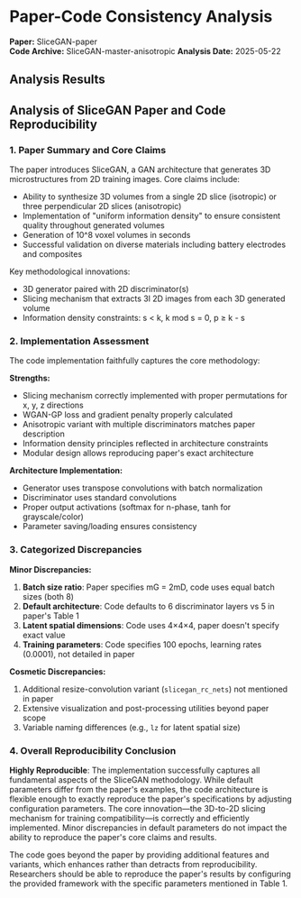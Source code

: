 # Paper-Code Consistency Analysis

**Paper:** SliceGAN-paper  
**Code Archive:** SliceGAN-master-anisotropic
**Analysis Date:** 2025-05-22

## Analysis Results

## Analysis of SliceGAN Paper and Code Reproducibility

### 1. Paper Summary and Core Claims

The paper introduces SliceGAN, a GAN architecture that generates 3D microstructures from 2D training images. Core claims include:
- Ability to synthesize 3D volumes from a single 2D slice (isotropic) or three perpendicular 2D slices (anisotropic)
- Implementation of "uniform information density" to ensure consistent quality throughout generated volumes
- Generation of 10^8 voxel volumes in seconds
- Successful validation on diverse materials including battery electrodes and composites

Key methodological innovations:
- 3D generator paired with 2D discriminator(s)
- Slicing mechanism that extracts 3l 2D images from each 3D generated volume
- Information density constraints: s < k, k mod s = 0, p ≥ k - s

### 2. Implementation Assessment

The code implementation faithfully captures the core methodology:

**Strengths:**
- Slicing mechanism correctly implemented with proper permutations for x, y, z directions
- WGAN-GP loss and gradient penalty properly calculated
- Anisotropic variant with multiple discriminators matches paper description
- Information density principles reflected in architecture constraints
- Modular design allows reproducing paper's exact architecture

**Architecture Implementation:**
- Generator uses transpose convolutions with batch normalization
- Discriminator uses standard convolutions
- Proper output activations (softmax for n-phase, tanh for grayscale/color)
- Parameter saving/loading ensures consistency

### 3. Categorized Discrepancies

**Minor Discrepancies:**
1. **Batch size ratio**: Paper specifies mG = 2mD, code uses equal batch sizes (both 8)
2. **Default architecture**: Code defaults to 6 discriminator layers vs 5 in paper's Table 1
3. **Latent spatial dimensions**: Code uses 4×4×4, paper doesn't specify exact value
4. **Training parameters**: Code specifies 100 epochs, learning rates (0.0001), not detailed in paper

**Cosmetic Discrepancies:**
1. Additional resize-convolution variant (`slicegan_rc_nets`) not mentioned in paper
2. Extensive visualization and post-processing utilities beyond paper scope
3. Variable naming differences (e.g., `lz` for latent spatial size)

### 4. Overall Reproducibility Conclusion

**Highly Reproducible**: The implementation successfully captures all fundamental aspects of the SliceGAN methodology. While default parameters differ from the paper's examples, the code architecture is flexible enough to exactly reproduce the paper's specifications by adjusting configuration parameters. The core innovation—the 3D-to-2D slicing mechanism for training compatibility—is correctly and efficiently implemented. Minor discrepancies in default parameters do not impact the ability to reproduce the paper's core claims and results.

The code goes beyond the paper by providing additional features and variants, which enhances rather than detracts from reproducibility. Researchers should be able to reproduce the paper's results by configuring the provided framework with the specific parameters mentioned in Table 1.